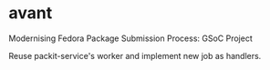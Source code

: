 # avant
Modernising Fedora Package Submission Process: GSoC Project

Reuse packit-service's worker and implement new job as handlers.
